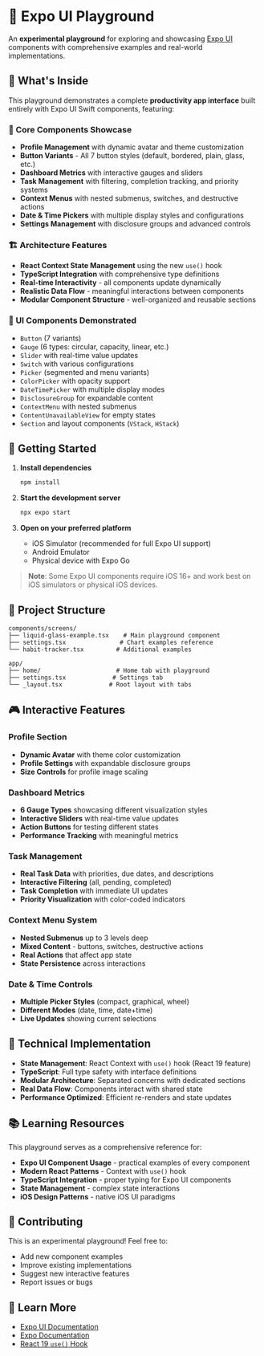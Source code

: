 # 🧪 Expo UI Playground

An **experimental playground** for exploring and showcasing [Expo UI](https://docs.expo.dev/versions/latest/sdk/ui/) components with comprehensive examples and real-world implementations.

## 🎯 What's Inside

This playground demonstrates a complete **productivity app interface** built entirely with Expo UI Swift components, featuring:

### 📱 Core Components Showcase

- **Profile Management** with dynamic avatar and theme customization
- **Button Variants** - All 7 button styles (default, bordered, plain, glass, etc.)
- **Dashboard Metrics** with interactive gauges and sliders
- **Task Management** with filtering, completion tracking, and priority systems
- **Context Menus** with nested submenus, switches, and destructive actions
- **Date & Time Pickers** with multiple display styles and configurations
- **Settings Management** with disclosure groups and advanced controls

### 🏗️ Architecture Features

- **React Context State Management** using the new `use()` hook
- **TypeScript Integration** with comprehensive type definitions
- **Real-time Interactivity** - all components update dynamically
- **Realistic Data Flow** - meaningful interactions between components
- **Modular Component Structure** - well-organized and reusable sections

### 🎨 UI Components Demonstrated

- `Button` (7 variants)
- `Gauge` (6 types: circular, capacity, linear, etc.)
- `Slider` with real-time value updates
- `Switch` with various configurations
- `Picker` (segmented and menu variants)
- `ColorPicker` with opacity support
- `DateTimePicker` with multiple display modes
- `DisclosureGroup` for expandable content
- `ContextMenu` with nested submenus
- `ContentUnavailableView` for empty states
- `Section` and layout components (`VStack`, `HStack`)

## 🚀 Getting Started

1. **Install dependencies**

   ```bash
   npm install
   ```

2. **Start the development server**

   ```bash
   npx expo start
   ```

3. **Open on your preferred platform**
   - iOS Simulator (recommended for full Expo UI support)
   - Android Emulator
   - Physical device with Expo Go

> **Note**: Some Expo UI components require iOS 16+ and work best on iOS simulators or physical iOS devices.

## 📂 Project Structure

```
components/screens/
├── liquid-glass-example.tsx    # Main playground component
├── settings.tsx               # Chart examples reference
└── habit-tracker.tsx         # Additional examples

app/
├── home/                     # Home tab with playground
├── settings.tsx             # Settings tab
└── _layout.tsx             # Root layout with tabs
```

## 🎮 Interactive Features

### Profile Section

- **Dynamic Avatar** with theme color customization
- **Profile Settings** with expandable disclosure groups
- **Size Controls** for profile image scaling

### Dashboard Metrics

- **6 Gauge Types** showcasing different visualization styles
- **Interactive Sliders** with real-time value updates
- **Action Buttons** for testing different states
- **Performance Tracking** with meaningful metrics

### Task Management

- **Real Task Data** with priorities, due dates, and descriptions
- **Interactive Filtering** (all, pending, completed)
- **Task Completion** with immediate UI updates
- **Priority Visualization** with color-coded indicators

### Context Menu System

- **Nested Submenus** up to 3 levels deep
- **Mixed Content** - buttons, switches, destructive actions
- **Real Actions** that affect app state
- **State Persistence** across interactions

### Date & Time Controls

- **Multiple Picker Styles** (compact, graphical, wheel)
- **Different Modes** (date, time, date+time)
- **Live Updates** showing current selections

## 🔧 Technical Implementation

- **State Management**: React Context with `use()` hook (React 19 feature)
- **TypeScript**: Full type safety with interface definitions
- **Modular Architecture**: Separated concerns with dedicated sections
- **Real Data Flow**: Components interact with shared state
- **Performance Optimized**: Efficient re-renders and state updates

## 📚 Learning Resources

This playground serves as a comprehensive reference for:

- **Expo UI Component Usage** - practical examples of every component
- **Modern React Patterns** - Context with `use()` hook
- **TypeScript Integration** - proper typing for Expo UI components
- **State Management** - complex state interactions
- **iOS Design Patterns** - native iOS UI paradigms

## 🤝 Contributing

This is an experimental playground! Feel free to:

- Add new component examples
- Improve existing implementations
- Suggest new interactive features
- Report issues or bugs

## 📖 Learn More

- [Expo UI Documentation](https://docs.expo.dev/ui/overview/)
- [Expo Documentation](https://docs.expo.dev/)
- [React 19 `use()` Hook](https://react.dev/reference/react/use)
